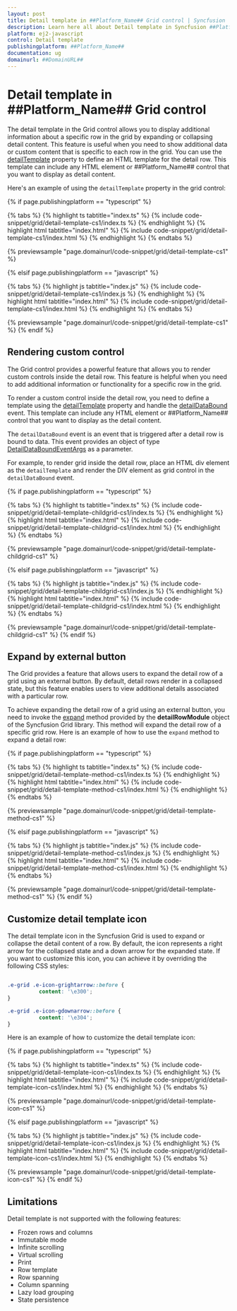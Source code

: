 ```yaml
---
layout: post
title: Detail template in ##Platform_Name## Grid control | Syncfusion
description: Learn here all about Detail template in Syncfusion ##Platform_Name## Grid control of Syncfusion Essential JS 2 and more.
platform: ej2-javascript
control: Detail template 
publishingplatform: ##Platform_Name##
documentation: ug
domainurl: ##DomainURL##
---
```


# Detail template in ##Platform_Name## Grid control

The detail template in the Grid control allows you to display additional information about a specific row in the grid by expanding or collapsing detail content. This feature is useful when you need to show additional data or custom content that is specific to each row in the grid. You can use the [detailTemplate](../../api/grid/#detailtemplate) property to define an HTML template for the detail row. This template can include any HTML element or ##Platform_Name## control that you want to display as detail content.

Here's an example of using the `detailTemplate` property in the grid control:

{% if page.publishingplatform == "typescript" %}

 {% tabs %}
{% highlight ts tabtitle="index.ts" %}
{% include code-snippet/grid/detail-template-cs1/index.ts %}
{% endhighlight %}
{% highlight html tabtitle="index.html" %}
{% include code-snippet/grid/detail-template-cs1/index.html %}
{% endhighlight %}
{% endtabs %}
        
{% previewsample "page.domainurl/code-snippet/grid/detail-template-cs1" %}

{% elsif page.publishingplatform == "javascript" %}

{% tabs %}
{% highlight js tabtitle="index.js" %}
{% include code-snippet/grid/detail-template-cs1/index.js %}
{% endhighlight %}
{% highlight html tabtitle="index.html" %}
{% include code-snippet/grid/detail-template-cs1/index.html %}
{% endhighlight %}
{% endtabs %}

{% previewsample "page.domainurl/code-snippet/grid/detail-template-cs1" %}
{% endif %}

## Rendering custom control

The Grid control provides a powerful feature that allows you to render custom controls inside the detail row. This feature is helpful when you need to add additional information or functionality for a specific row in the grid.

To render a custom control inside the detail row, you need to define a template using the [detailTemplate](../../api/grid/#detailtemplate)  property and handle the [detailDataBound](../../api/grid/#detaildatabound) event. This template can include any HTML element or ##Platform_Name## control that you want to display as the detail content.

The `detailDataBound` event is an event that is triggered after a detail row is bound to data. This event provides an object of type [DetailDataBoundEventArgs](../../api/grid/detailDataBoundEventArgs/) as a parameter.

For example, to render grid inside the detail row, place an HTML div element as the `detailTemplate` and render the DIV element as grid control in the `detailDataBound` event.

{% if page.publishingplatform == "typescript" %}

 {% tabs %}
{% highlight ts tabtitle="index.ts" %}
{% include code-snippet/grid/detail-template-childgrid-cs1/index.ts %}
{% endhighlight %}
{% highlight html tabtitle="index.html" %}
{% include code-snippet/grid/detail-template-childgrid-cs1/index.html %}
{% endhighlight %}
{% endtabs %}
        
{% previewsample "page.domainurl/code-snippet/grid/detail-template-childgrid-cs1" %}

{% elsif page.publishingplatform == "javascript" %}

{% tabs %}
{% highlight js tabtitle="index.js" %}
{% include code-snippet/grid/detail-template-childgrid-cs1/index.js %}
{% endhighlight %}
{% highlight html tabtitle="index.html" %}
{% include code-snippet/grid/detail-template-childgrid-cs1/index.html %}
{% endhighlight %}
{% endtabs %}

{% previewsample "page.domainurl/code-snippet/grid/detail-template-childgrid-cs1" %}
{% endif %}

## Expand by external button

The Grid provides a feature that allows users to expand the detail row of a grid using an external button. By default, detail rows render in a collapsed state, but this feature enables users to view additional details associated with a particular row. 

To achieve expanding the detail row of a grid using an external button, you need to invoke the [expand](../../api/grid/detailRow/#expand) method provided by the **detailRowModule** object of the Syncfusion Grid library. This method will expand the detail row of a specific grid row.
Here is an example of how to use the `expand` method to expand a detail row:

{% if page.publishingplatform == "typescript" %}

 {% tabs %}
{% highlight ts tabtitle="index.ts" %}
{% include code-snippet/grid/detail-template-method-cs1/index.ts %}
{% endhighlight %}
{% highlight html tabtitle="index.html" %}
{% include code-snippet/grid/detail-template-method-cs1/index.html %}
{% endhighlight %}
{% endtabs %}
        
{% previewsample "page.domainurl/code-snippet/grid/detail-template-method-cs1" %}

{% elsif page.publishingplatform == "javascript" %}

{% tabs %}
{% highlight js tabtitle="index.js" %}
{% include code-snippet/grid/detail-template-method-cs1/index.js %}
{% endhighlight %}
{% highlight html tabtitle="index.html" %}
{% include code-snippet/grid/detail-template-method-cs1/index.html %}
{% endhighlight %}
{% endtabs %}

{% previewsample "page.domainurl/code-snippet/grid/detail-template-method-cs1" %}
{% endif %}

## Customize detail template icon

The detail template icon in the Syncfusion Grid is used to expand or collapse the detail content of a row. By default, the icon represents a right arrow for the collapsed state and a down arrow for the expanded state. If you want to customize this icon, you can achieve it by overriding the following CSS styles:

```css

.e-grid .e-icon-grightarrow::before {
          content: '\e300';
}

.e-grid .e-icon-gdownarrow::before {
          content: '\e304';
}

```

Here is an example of how to customize the detail template icon:

{% if page.publishingplatform == "typescript" %}

 {% tabs %}
{% highlight ts tabtitle="index.ts" %}
{% include code-snippet/grid/detail-template-icon-cs1/index.ts %}
{% endhighlight %}
{% highlight html tabtitle="index.html" %}
{% include code-snippet/grid/detail-template-icon-cs1/index.html %}
{% endhighlight %}
{% endtabs %}
        
{% previewsample "page.domainurl/code-snippet/grid/detail-template-icon-cs1" %}

{% elsif page.publishingplatform == "javascript" %}

{% tabs %}
{% highlight js tabtitle="index.js" %}
{% include code-snippet/grid/detail-template-icon-cs1/index.js %}
{% endhighlight %}
{% highlight html tabtitle="index.html" %}
{% include code-snippet/grid/detail-template-icon-cs1/index.html %}
{% endhighlight %}
{% endtabs %}

{% previewsample "page.domainurl/code-snippet/grid/detail-template-icon-cs1" %}
{% endif %}

## Limitations 

Detail template is not supported with the following features:

* Frozen rows and columns
* Immutable mode
* Infinite scrolling
* Virtual scrolling
* Print
* Row template
* Row spanning
* Column spanning
* Lazy load grouping
* State persistence

